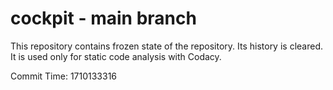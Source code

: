 # cockpit - main branch

This repository contains frozen state of the repository.
Its history is cleared. It is used only for static code
analysis with Codacy.

Commit Time: 1710133316